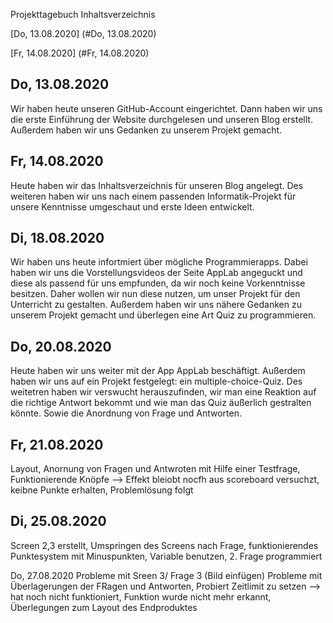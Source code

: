 Projekttagebuch
Inhaltsverzeichnis

[Do, 13.08.2020] (#Do, 13.08.2020)

[Fr, 14.08.2020] (#Fr, 14.08.2020)


## Do, 13.08.2020
Wir haben heute unseren GitHub-Account eingerichtet. Dann haben wir uns die erste Einführung der Website durchgelesen und unseren Blog erstellt. Außerdem haben wir uns Gedanken zu unserem Projekt gemacht. 

## Fr, 14.08.2020
Heute haben wir das Inhaltsverzeichnis für unseren Blog angelegt. Des weiteren haben wir uns nach einem passenden Informatik-Projekt für unsere Kenntnisse umgeschaut und erste Ideen entwickelt.  

## Di, 18.08.2020
Wir haben uns heute infortmiert über mögliche Programmierapps. Dabei haben wir uns die Vorstellungsvideos der Seite AppLab angeguckt und diese als passend für uns empfunden, da wir noch keine Vorkenntnisse besitzen. Daher wollen wir nun diese nutzen, um unser Projekt für den Unterricht zu gestalten. Außerdem haben wir uns nähere Gedanken zu unserem Projekt gemacht und überlegen eine Art Quiz zu programmieren. 

## Do, 20.08.2020
Heute haben wir uns weiter mit der App AppLab beschäftigt. Außerdem haben wir uns auf ein Projekt festgelegt: ein multiple-choice-Quiz. Des weitetren haben wir verswucht herauszufinden, wir man eine Reaktion auf die richtige Antwort bekommt und wie man das Quiz äußerlich gestralten könnte. Sowie die Anordnung von Frage und Antworten.  

## Fr, 21.08.2020
Layout, Anornung von Fragen und Antwroten mit Hilfe einer Testfrage, Funktionierende Knöpfe --> Effekt bleiobt nocfh aus
scoreboard versuchzt, keibne Punkte erhalten, Problemlösung folgt

## Di, 25.08.2020
Screen 2,3 erstellt, Umspringen des Screens nach Frage, funktionierendes Punktesystem mit Minuspunkten, Variable benutzen, 2. Frage programmiert

Do, 27.08.2020
Probleme mit Sreen 3/ Frage 3 (Bild einfügen) Probleme mit Überlagerungen der FRagen und Antworten, Probiert Zeitlimit zu setzen --> hat noch nicht funktioniert, Funktion wurde nicht mehr erkannt, Überlegungen zum Layout des Endproduktes
